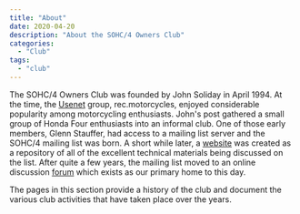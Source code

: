 ```yaml
---
title: "About"
date: 2020-04-20
description: "About the SOHC/4 Owners Club"
categories:
  - "Club"
tags:
  - "club"
---
```


The SOHC/4 Owners Club was founded by John Soliday in April 1994.  At the time, the [Usenet](https://en.wikipedia.org/wiki/Usenet) group, rec.motorcycles, enjoyed considerable popularity among motorcycling enthusiasts.  John's post gathered a small group of Honda Four enthusiasts into an informal club.  One of those early members, Glenn Stauffer, had access to a mailing list server and the SOHC/4 mailing list was born.  A short while later, a [website](http://www.sohc4.org) was created as a repository of all of the excellent technical materials being discussed on the list.  After quite a few years, the mailing list moved to an online discussion [forum](http://forums.sohc4.net) which exists as our primary home to this day.

The pages in this section provide a history of the club and document the various club activities that have taken place over the years.